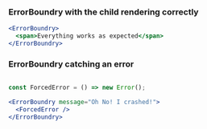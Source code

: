 ### ErrorBoundry with the child rendering correctly

```jsx
<ErrorBoundry>
  <span>Everything works as expected</span>
</ErrorBoundry>
```

### ErrorBoundry catching an error

```jsx

const ForcedError = () => new Error();

<ErrorBoundry message="Oh No! I crashed!">
  <ForcedError />
</ErrorBoundry>
```

